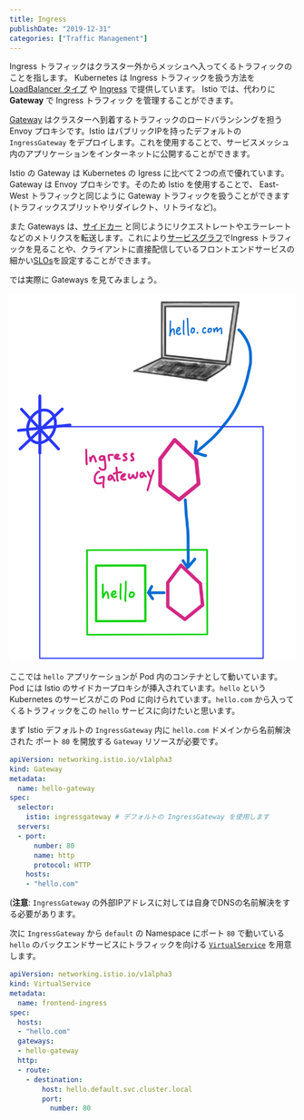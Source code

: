 ```yaml
---
title: Ingress
publishDate: "2019-12-31"
categories: ["Traffic Management"]
---
```


Ingress トラフィックはクラスター外からメッシュへ入ってくるトラフィックのことを指します。 Kubernetes は Ingress トラフィックを扱う方法を [LoadBalancer タイプ](https://kubernetes.io/ja/docs/concepts/services-networking/service/#loadbalancer) や [Ingress](https://kubernetes.io/ja/docs/concepts/services-networking/ingress/) 
で提供しています。
Istio では、代わりに **Gateway** で Ingress トラフィック を管理することができます。

[Gateway](https://istio.io/docs/reference/config/networking/v1alpha3/gateway/) はクラスターへ到着するトラフィックのロードバランシングを担う Envoy プロキシです。Istio はパブリックIPを持ったデフォルトの `IngressGateway` をデプロイします。これを使用することで、サービスメッシュ内のアプリケーションをインターネットに公開することができます。

Istio の Gateway は Kubernetes の Igress に比べて２つの点で優れています。 Gateway は Envoy プロキシです。そのため Istio を使用することで、 East-West トラフィックと同じように Gateway トラフィックを扱うことができます(トラフィックスプリットやリダイレクト、リトライなど)。

また Gateways は、[サイドカー](https://istio.io/docs/concepts/what-is-istio/#envoy) と同じようにリクエストレートやエラーレートなどのメトリクスを転送します。これにより[サービスグラフ](https://istio.io/docs/tasks/telemetry/kiali/#generating-a-service-graph)でIngress トラフィックを見ることや、クライアントに直接配信しているフロントエンドサービスの細かい[SLOs](https://landing.google.com/sre/sre-book/chapters/service-level-objectives/)を設定することができます。

では実際に Gateways を見てみましょう。


![ingress](/images/ingress.png)

ここでは `hello` アプリケーションが Pod 内のコンテナとして動いています。Pod には Istio のサイドカープロキシが挿入されています。`hello` という Kubernetes のサービスがこの Pod に向けられています。`hello.com` から入ってくるトラフィックをこの `hello` サービスに向けたいと思います。

まず Istio デフォルトの `IngressGateway` 内に `hello.com` ドメインから名前解決された ポート `80` を開放する `Gateway` リソースが必要です。

```YAML
apiVersion: networking.istio.io/v1alpha3
kind: Gateway
metadata:
  name: hello-gateway
spec:
  selector:
    istio: ingressgateway # デフォルトの IngressGateway を使用します
  servers:
  - port:
      number: 80
      name: http
      protocol: HTTP
    hosts:
    - "hello.com"
```

(**注意**: `IngressGateway` の外部IPアドレスに対しては自身でDNSの名前解決をする必要があります。

次に `IngressGateway` から `default` の Namespace にポート `80` で動いている `hello` のバックエンドサービスにトラフィックを向ける [`VirtualService`](https://istio.io/docs/tasks/traffic-management/ingress/ingress-control/) を用意します。

```YAML
apiVersion: networking.istio.io/v1alpha3
kind: VirtualService
metadata:
  name: frontend-ingress
spec:
  hosts:
  - "hello.com"
  gateways:
  - hello-gateway
  http:
  - route:
    - destination:
        host: hello.default.svc.cluster.local
        port:
          number: 80
```
